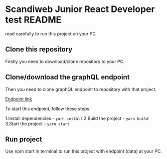 # Scandiweb Junior React Developer test README

read carefully to run this project on your PC

## Clone this repository

Firstly you need to download/clone repository to your PC.

## Clone/download the graphQL endpoint

Then you need to clone graphQL endpoint to repository with that project.

[Endpoint link](https://github.com/scandiweb/junior-react-endpoint)

To start this endpoint, follow these steps

1.Install dependencies - `yarn install`
2.Build the project - `yarn build`
3.Start the project - `yarn start`

## Run project

Use npm start in terminal to run this project with endpoint (data) at your PC.

